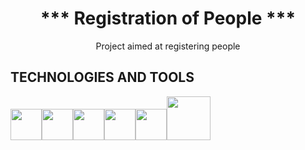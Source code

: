<h1 align="center"> *** Registration of People *** </h1>
<p align="center">Project aimed at registering people</p>

## TECHNOLOGIES AND TOOLS
<img src="https://cdn.jsdelivr.net/gh/devicons/devicon/icons/java/java-original-wordmark.svg" width="50" height="50" /><img 
src="https://cdn.jsdelivr.net/gh/devicons/devicon@latest/icons/spring/spring-original-wordmark.svg" width="50" height="50" /><img 
src="https://cdn.jsdelivr.net/gh/devicons/devicon@latest/icons/intellij/intellij-original.svg" width="50" height="50" /><img 
src="https://cdn.icon-icons.com/icons2/3053/PNG/512/postman_macos_bigsur_icon_189815.png" width="50" height="50" /><img 
src="https://cdn.jsdelivr.net/gh/devicons/devicon@latest/icons/mysql/mysql-original-wordmark.svg" width="50" height="50" /><img 
src="https://cdn.jsdelivr.net/gh/devicons/devicon@latest/icons/swagger/swagger-plain-wordmark.svg" width="70" height="70" />
          
          
